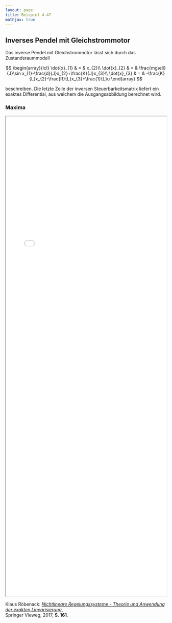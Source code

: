 ```yaml
---
layout: page
title: Beispiel 4.47
mathjax: true
---
```


## Inverses Pendel mit Gleichstrommotor

Das inverse Pendel mit Gleichstrommotor lässt sich durch das Zustandsraummodell

$$
\begin{array}{lcl}
\dot{x}_{1} & = & x_{2}\\
\dot{x}_{2} & = & \frac{mg\ell}{J}\sin x_{1}-\frac{d}{J}x_{2}+\frac{K}{J}x_{3}\\
\dot{x}_{3} & = & -\frac{K}{L}x_{2}-\frac{R}{L}x_{3}+\frac{1}{L}u
\end{array}
$$

beschreiben. Die letzte Zeile der inversen Steuerbarkeitsmatrix liefert ein exaktes Differential, aus welchem die Ausgangsabbildung berechnet wird.

### Maxima

<iframe src="Inverses_Pendel_Gleichstrommotor_EZ.html" width="100%" height="1500"></iframe>


Klaus Röbenack:
[*Nichtlineare Regelungssysteme - Theorie und Anwendung der exakten Linearisierung.*](https://link.springer.com/book/10.1007/978-3-662-44091-9)   
Springer Vieweg, 2017, **S. 161**.

